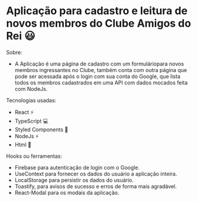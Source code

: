 # Aplicação para cadastro e leitura de novos membros do Clube Amigos do Rei  :smiley:

Sobre:

- A Aplicação é uma página de cadastro com um formuláriopara novos membros ingressantes
no Clube, também conta com outra página que pode ser acessada após o login com sua conta do Google, que lista todos os membros cadastrados em uma API com dados mocados feita com NodeJs.

Tecnologias usadas:

- React :zap:
- TypeScript :computer:
- Styled Components :nail_care:
- NodeJs :zap:
- Html :hammer:

Hooks ou ferramentas:

- Firebase para autenticação de login com o Google.
- UseContext para fornecer os dados do usuário a aplicação inteira.
- LocalStorage para persistir os dados do usuário.
- Toastify, para avisos de sucesso e erros de forma mais agradável.
- React-Modal para os modais da aplicação.

